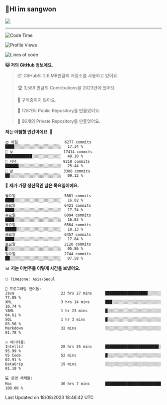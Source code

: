 ## 🤸HI im sangwon

<img src="https://github-profile-summary-cards.vercel.app/api/cards/profile-details?username=nowgnas&theme=dracula" />

<!-- <a href="#">
  <img src="https://github-readme-stats.vercel.app/api?username=nowgnas&theme=calm&show_icons=true" height='200px'>
</a><br>
<a href="#">
  <img src="https://github-readme-stats.vercel.app/api/top-langs/?username=nowgnas&theme=calm&exclude_repo=Jagi,assignment&layout=compact" height='200px'>
  <img src='http://mazassumnida.wtf/api/v2/generate_badge?boj=leo503801' height='200px'>
</a> -->

<hr>

<!--START_SECTION:waka-->
![Code Time](http://img.shields.io/badge/Code%20Time-3%2C419%20hrs%2045%20mins-blue)

![Profile Views](http://img.shields.io/badge/Profile%20Views-2-blue)

![Lines of code](https://img.shields.io/badge/%EC%A0%80%EB%8A%94%20%EC%97%AC%ED%83%9C%EA%B9%8C%EC%A7%80%20-35.5%20million%20%EC%A4%84%EC%9D%98%20%EC%BD%94%EB%93%9C%EB%A5%BC%20%EC%9E%91%EC%84%B1%ED%96%88%EC%96%B4%EC%9A%94.-blue)

**🐱 저의 GitHub 정보에요.** 

> 📦 GitHub의 2.6 MB만큼의 저장소를 사용하고 있어요. 
 > 
> 🏆 3,589 만큼의 Contributions을 2023년에 했어요
 > 
> 🚫 구직중이지 않아요.
 > 
> 📜 128개의 Public Repository를 만들었어요. 
 > 
> 🔑 66개의 Private Repository를 만들었어요. 
 > 
**저는 아침형 인간이에요. 🐤** 

```text
🌞 아침                     6277 commits        ████░░░░░░░░░░░░░░░░░░░░░   17.34 % 
🌆 낮　                     17414 commits       ████████████░░░░░░░░░░░░░   48.10 % 
🌃 저녁                     9210 commits        ██████░░░░░░░░░░░░░░░░░░░   25.44 % 
🌙 밤　                     3300 commits        ██░░░░░░░░░░░░░░░░░░░░░░░   09.12 % 
```
📅 **제가 가장 생산적인 날은 목요일이에요.** 

```text
월요일                      5801 commits        ████░░░░░░░░░░░░░░░░░░░░░   16.02 % 
화요일                      6421 commits        ████░░░░░░░░░░░░░░░░░░░░░   17.74 % 
수요일                      6094 commits        ████░░░░░░░░░░░░░░░░░░░░░   16.83 % 
목요일                      6564 commits        █████░░░░░░░░░░░░░░░░░░░░   18.13 % 
금요일                      6457 commits        ████░░░░░░░░░░░░░░░░░░░░░   17.84 % 
토요일                      2120 commits        █░░░░░░░░░░░░░░░░░░░░░░░░   05.86 % 
일요일                      2744 commits        ██░░░░░░░░░░░░░░░░░░░░░░░   07.58 % 
```


📊 **저는 이번주를 이렇게 시간을 보냈어요.** 

```text
🕑︎ Timezone: Asia/Seoul

💬 프로그래밍 언어들: 
Java                     23 hrs 27 mins      ███████████████████░░░░░░   77.85 % 
XML                      3 hrs 14 mins       ███░░░░░░░░░░░░░░░░░░░░░░   10.74 % 
YAML                     1 hr 23 mins        █░░░░░░░░░░░░░░░░░░░░░░░░   04.61 % 
SQL                      1 hr 3 mins         █░░░░░░░░░░░░░░░░░░░░░░░░   03.50 % 
Markdown                 32 mins             ░░░░░░░░░░░░░░░░░░░░░░░░░   01.78 % 

🔥 에디터들: 
IntelliJ                 28 hrs 55 mins      ████████████████████████░   95.99 % 
VS Code                  52 mins             █░░░░░░░░░░░░░░░░░░░░░░░░   02.91 % 
DataGrip                 19 mins             ░░░░░░░░░░░░░░░░░░░░░░░░░   01.10 % 

💻 운영 체제들: 
Mac                      30 hrs 7 mins       █████████████████████████   100.00 % 
```


 Last Updated on 18/08/2023 18:46:42 UTC
<!--END_SECTION:waka-->

<!-- <div align="center">
  <h2>⌨️Languages and Tools⌨️</h2>
  <div align=flex>
    <img height="25px" src="https://img.shields.io/badge/Python-3776AB?style=flat&amp;logo=Python&amp;logoColor=white" alt="Python Badge">
    <img height="25px" src="https://img.shields.io/badge/Javascript-F7DF1E?style=flat&amp;logo=Javascript&amp;logoColor=white" alt="Python Badge">
  </div>

  <div>
  <img height="25px" src="https://img.shields.io/badge/Express-000000?style=flat&amp;logo=Express&amp;logoColor=white" alt="Python Badge">
  <img height="25px" src="https://img.shields.io/badge/Node js-339933?style=flat&amp;logo=Node.js&amp;logoColor=white" alt="Python Badge">
  <img height="25px" src="https://img.shields.io/badge/MongoDB-47A248?style=flat&amp;logo=MongoDB&amp;logoColor=white" alt="Python Badge">
  <img height="25px" src="https://img.shields.io/badge/React-61DAFB?style=flat&amp;logo=React&amp;logoColor=white" alt="Python Badge">
   <img height="25px" src="https://img.shields.io/badge/TensorFlow-FF6F00?style=flat&amp;logo=TensorFlow&amp;logoColor=white" alt="Python Badge">
  </div>
  <div>
  <img height="25px" src="https://img.shields.io/badge/Visual Studio Code-007ACC?style=flat&amp;logo=Visual Studio Code&amp;logoColor=white" alt="Python Badge">
  <img height="25px" src="https://img.shields.io/badge/Ubuntu-E95420?style=flat&amp;logo=Ubuntu&amp;logoColor=white" alt="Python Badge">
  </div>
</div>
<br> -->
<!--
<h2 align=center>⌨️Languages and Tools⌨️</h2>
<div>
  <div style='float:left; margin-right:30px; width:200px'>
  <h3>🎈Languages🎈</h3>
  <div>
    <img height="25px" src="https://img.shields.io/badge/Java-FF7800?style=flat&amp;&amp;logoColor=white" alt="Python Badge">
    <img height="25px" src="https://img.shields.io/badge/Python-3776AB?style=flat&amp;logo=Python&amp;logoColor=white" alt="Python Badge">
      <img height="25px" src="https://img.shields.io/badge/Javascript-F7DF1E?style=flat&amp;logo=Javascript&amp;logoColor=white" alt="Python Badge">
  </div>
  
  </div>
  <div style='float:left; margin-right:30px; width:200px'>
  <h3>🛠️Frameworks🛠️</h3>
  <div>
    <img height="25px" src="https://img.shields.io/badge/NestJS-E0234E?style=flat&amp;logo=NestJS&amp;logoColor=white" alt="Python Badge">
    <img height="25px" src="https://img.shields.io/badge/Express-000000?style=flat&amp;logo=Express&amp;logoColor=white" alt="Python Badge">
    <img height="25px" src="https://img.shields.io/badge/Node js-339933?style=flat&amp;logo=Node.js&amp;logoColor=white" alt="Python Badge">
    <img height="25px" src="https://img.shields.io/badge/MongoDB-47A248?style=flat&amp;logo=MongoDB&amp;logoColor=white" alt="Python Badge">
     <img height="25px" src="https://img.shields.io/badge/TensorFlow-FF6F00?style=flat&amp;logo=TensorFlow&amp;logoColor=white" alt="Python Badge">
  </div>
  </div>
  <div style='float:left;'>
  <h3>⚙️Tools⚙️</h3>
  <div>
    <img height="25px" src="https://img.shields.io/badge/Ubuntu-E95420?style=flat&amp;logo=Ubuntu&amp;logoColor=white" alt="Python Badge">
    <img height="25px" src="https://img.shields.io/badge/Docker-2496ED?style=flat&amp;logo=Docker&amp;logoColor=white" alt="Python Badge">
  </div>
  </div>
</div>
-->
<!-- ![trophy](https://github-profile-trophy.vercel.app/?username=nowgnas&column=7&margin-w=15&margin-h=15) -->

<!--
**Marshmellowon/Marshmellowon** is a ✨ _special_ ✨ repository because its `README.md` (this file) appears on your GitHub profile.

Here are some ideas to get you started:

- 🔭 I’m currently working on ...
- 🌱 I’m currently learning ...
- 👯 I’m looking to collaborate on ...
- 🤔 I’m looking for help with ...
- 💬 Ask me about ...
- 📫 How to reach me: ...
- 😄 Pronouns: ...
- ⚡ Fun fact: ...
-->

<!-- style='display:grid; grid-template-columns: auto auto auto;' -->
